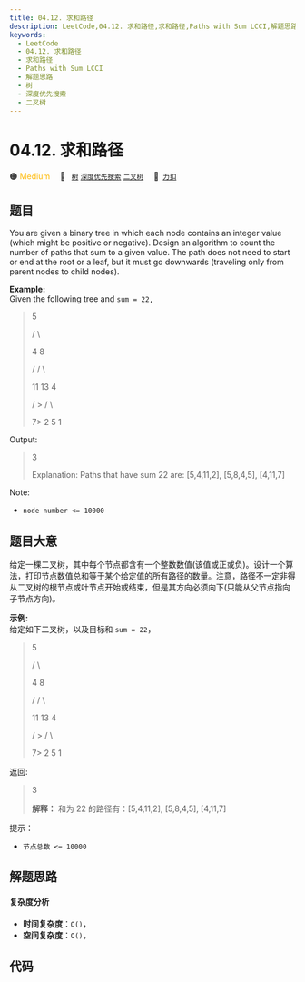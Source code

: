 ```yaml
---
title: 04.12. 求和路径
description: LeetCode,04.12. 求和路径,求和路径,Paths with Sum LCCI,解题思路,树,深度优先搜索,二叉树
keywords:
  - LeetCode
  - 04.12. 求和路径
  - 求和路径
  - Paths with Sum LCCI
  - 解题思路
  - 树
  - 深度优先搜索
  - 二叉树
---
```


# 04.12. 求和路径

🟠 <font color=#ffb800>Medium</font>&emsp; 🔖&ensp; [`树`](/tag/tree.md) [`深度优先搜索`](/tag/depth-first-search.md) [`二叉树`](/tag/binary-tree.md)&emsp; 🔗&ensp;[`力扣`](https://leetcode.cn/problems/paths-with-sum-lcci)

## 题目

You are given a binary tree in which each node contains an integer value
(which might be positive or negative). Design an algorithm to count the number
of paths that sum to a given value. The path does not need to start or end at
the root or a leaf, but it must go downwards (traveling only from parent nodes
to child nodes).

**Example:**  
Given the following tree and  `sum = 22,`

> 
> 
> 
> 
> 
> > 
> > 
> > 
>   5
> 
> > 
> > 
> > 
>  / \
> 
> > 
> > 
> > 
> 4   8
> 
> > 
> > 
>    /   / \
> 
> > 
> > 
>   11  13  4
> 
> > 
> > 
>  /  \> 
> / \
> 
> > 
> > 
> 7> 
> 2  5   1
> 
> 

Output:

> 
> 
> 
> 
> 
> 3
> 
> Explanation: Paths that have sum 22 are: [5,4,11,2], [5,8,4,5], [4,11,7]

Note:

  * `node number <= 10000`


## 题目大意

给定一棵二叉树，其中每个节点都含有一个整数数值(该值或正或负)。设计一个算法，打印节点数值总和等于某个给定值的所有路径的数量。注意，路径不一定非得从二叉树的根节点或叶节点开始或结束，但是其方向必须向下(只能从父节点指向子节点方向)。

**示例:**  
给定如下二叉树，以及目标和 `sum = 22`，

> 
> 
> 
> 
> 
> > 
> > 
> > 
>   5
> 
> > 
> > 
> > 
>  / \
> 
> > 
> > 
> > 
> 4   8
> 
> > 
> > 
>    /   / \
> 
> > 
> > 
>   11  13  4
> 
> > 
> > 
>  /  \> 
> / \
> 
> > 
> > 
> 7> 
> 2  5   1
> 
> 

返回:

> 
> 
> 
> 
> 
> 3
> 
> **解释：** 和为 22 的路径有：[5,4,11,2], [5,8,4,5], [4,11,7]

提示：

  * `节点总数 <= 10000`


## 解题思路

#### 复杂度分析

- **时间复杂度**：`O()`，
- **空间复杂度**：`O()`，

## 代码

```javascript

```